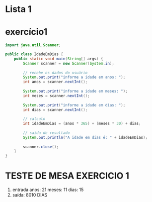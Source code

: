 # Lista 1 

# exercício1
```java   
import java.util.Scanner;

public class IdadeEmDias {
    public static void main(String[] args) {
        Scanner scanner = new Scanner(System.in);
        
        // recebe os dados do usuário
        System.out.print("informe a idade em anos: ");
        int anos = scanner.nextInt();
        
        System.out.print("informe a idade em meses: ");
        int meses = scanner.nextInt();
        
        System.out.print("informe a idade em dias: ");
        int dias = scanner.nextInt();
        
        // calculo
        int idadeEmDias = (anos * 365) + (meses * 30) + dias;
        
        // saida de resultado
        System.out.println("A idade em dias é: " + idadeEmDias);
        
        scanner.close();
    }
}
```
# TESTE DE MESA EXERCICIO 1
1) entrada
  anos: 21
  meses: 11
  dias: 15
2) saída: 8010 DIAS
